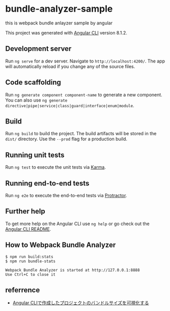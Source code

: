 # bundle-analyzer-sample
this is webpack bundle anlayzer sample by angular

This project was generated with [Angular CLI](https://github.com/angular/angular-cli) version 8.1.2.

## Development server

Run `ng serve` for a dev server. Navigate to `http://localhost:4200/`. The app will automatically reload if you change any of the source files.

## Code scaffolding

Run `ng generate component component-name` to generate a new component. You can also use `ng generate directive|pipe|service|class|guard|interface|enum|module`.

## Build

Run `ng build` to build the project. The build artifacts will be stored in the `dist/` directory. Use the `--prod` flag for a production build.

## Running unit tests

Run `ng test` to execute the unit tests via [Karma](https://karma-runner.github.io).

## Running end-to-end tests

Run `ng e2e` to execute the end-to-end tests via [Protractor](http://www.protractortest.org/).

## Further help

To get more help on the Angular CLI use `ng help` or go check out the [Angular CLI README](https://github.com/angular/angular-cli/blob/master/README.md).


## How to Webpack Bundle Analyzer
```
$ npm run build:stats
$ npm run bundle-stats

Webpack Bundle Analyzer is started at http://127.0.0.1:8888
Use Ctrl+C to close it
```

## referrence
- [Angular CLIで作成したプロジェクトのバンドルサイズを可視化する](https://qiita.com/daikiojm/items/db6c3b74ffa670837d5d)
